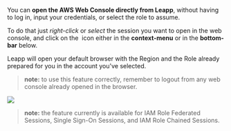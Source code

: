 You can **open the AWS Web Console directly from Leapp**, without having to log in, input your credentials, or select the role to assume.

To do that just *right-click* or *select* the session you want to open in the web console, and click on the <img src="images/built-in-features/opening.png" alt="" title=""> icon either in the **context-menu** or 
in the **bottom-bar** below.

Leapp will open your default browser with the Region and the Role already prepared for you in the account you've selected.

> **note:** to use this feature correctly, remember to logout from any web console already opened in the browser.

![](images/built-in-features/opening-screen.png)

> **note:** the feature currently is available for IAM Role Federated Sessions, Single Sign-On Sessions, and IAM Role Chained Sessions.

